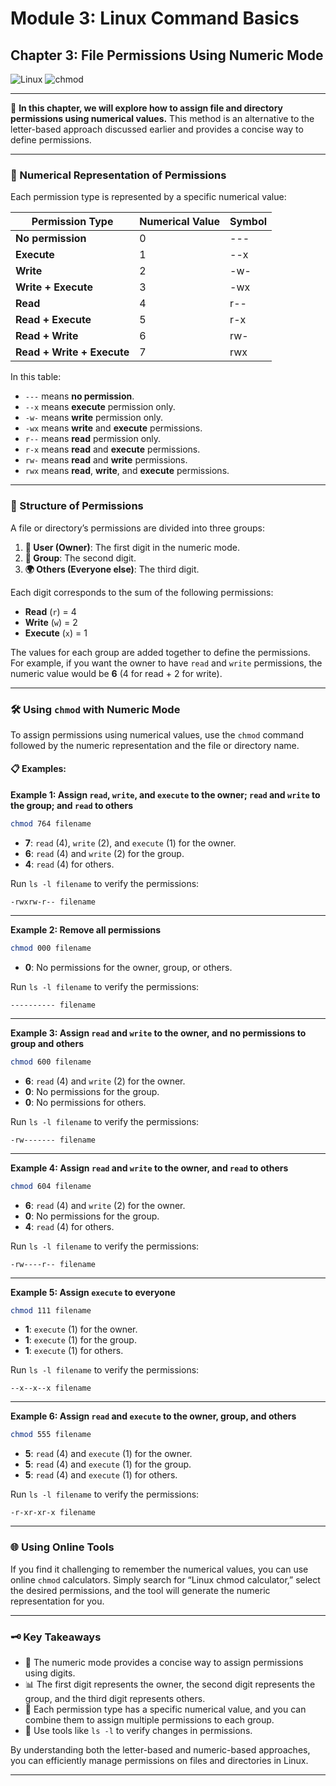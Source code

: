 # Module 3: Linux Command Basics

## Chapter 3: File Permissions Using Numeric Mode
![Linux](https://img.shields.io/badge/Linux-Fundamentals-green) 
![chmod](https://img.shields.io/badge/Command-chmod-orange)

---

📘 **In this chapter, we will explore how to assign file and directory permissions using numerical values.** This method is an alternative to the letter-based approach discussed earlier and provides a concise way to define permissions.

---

### 🔢 Numerical Representation of Permissions

Each permission type is represented by a specific numerical value:

| **Permission Type**           | **Numerical Value** | **Symbol** |
|-------------------------------|---------------------|------------|
| **No permission**              | 0                   | ---        |
| **Execute**                    | 1                   | --x        |
| **Write**                      | 2                   | -w-        |
| **Write + Execute**            | 3                   | -wx        |
| **Read**                       | 4                   | r--        |
| **Read + Execute**             | 5                   | r-x        |
| **Read + Write**               | 6                   | rw-        |
| **Read + Write + Execute**     | 7                   | rwx        |

In this table:
- `---` means **no permission**.
- `--x` means **execute** permission only.
- `-w-` means **write** permission only.
- `-wx` means **write** and **execute** permissions.
- `r--` means **read** permission only.
- `r-x` means **read** and **execute** permissions.
- `rw-` means **read** and **write** permissions.
- `rwx` means **read**, **write**, and **execute** permissions.

---

### 📂 Structure of Permissions

A file or directory’s permissions are divided into three groups:

1. **👤 User (Owner)**: The first digit in the numeric mode.
2. **👥 Group**: The second digit.
3. **🌍 Others (Everyone else)**: The third digit.

Each digit corresponds to the sum of the following permissions:

- **Read** (`r`) = 4
- **Write** (`w`) = 2
- **Execute** (`x`) = 1

The values for each group are added together to define the permissions. For example, if you want the owner to have `read` and `write` permissions, the numeric value would be **6** (4 for read + 2 for write).

---

### 🛠️ Using `chmod` with Numeric Mode

To assign permissions using numerical values, use the `chmod` command followed by the numeric representation and the file or directory name.

#### 📋 Examples:

**Example 1: Assign `read`, `write`, and `execute` to the owner; `read` and `write` to the group; and `read` to others**

```bash
chmod 764 filename
```

- **7**: `read` (4), `write` (2), and `execute` (1) for the owner.
- **6**: `read` (4) and `write` (2) for the group.
- **4**: `read` (4) for others.

Run `ls -l filename` to verify the permissions:

```
-rwxrw-r-- filename
```

---

**Example 2: Remove all permissions**

```bash
chmod 000 filename
```

- **0**: No permissions for the owner, group, or others.

Run `ls -l filename` to verify the permissions:

```
---------- filename
```

---

**Example 3: Assign `read` and `write` to the owner, and no permissions to group and others**

```bash
chmod 600 filename
```

- **6**: `read` (4) and `write` (2) for the owner.
- **0**: No permissions for the group.
- **0**: No permissions for others.

Run `ls -l filename` to verify the permissions:

```
-rw------- filename
```

---

**Example 4: Assign `read` and `write` to the owner, and `read` to others**

```bash
chmod 604 filename
```

- **6**: `read` (4) and `write` (2) for the owner.
- **0**: No permissions for the group.
- **4**: `read` (4) for others.

Run `ls -l filename` to verify the permissions:

```
-rw----r-- filename
```

---

**Example 5: Assign `execute` to everyone**

```bash
chmod 111 filename
```

- **1**: `execute` (1) for the owner.
- **1**: `execute` (1) for the group.
- **1**: `execute` (1) for others.

Run `ls -l filename` to verify the permissions:

```
--x--x--x filename
```

---

**Example 6: Assign `read` and `execute` to the owner, group, and others**

```bash
chmod 555 filename
```

- **5**: `read` (4) and `execute` (1) for the owner.
- **5**: `read` (4) and `execute` (1) for the group.
- **5**: `read` (4) and `execute` (1) for others.

Run `ls -l filename` to verify the permissions:

```
-r-xr-xr-x filename
```

---

### 🌐 Using Online Tools

If you find it challenging to remember the numerical values, you can use online `chmod` calculators. Simply search for “Linux chmod calculator,” select the desired permissions, and the tool will generate the numeric representation for you.

---

### 🗝️ Key Takeaways

- 🔢 The numeric mode provides a concise way to assign permissions using digits.
- 📊 The first digit represents the owner, the second digit represents the group, and the third digit represents others.
- 🎯 Each permission type has a specific numerical value, and you can combine them to assign multiple permissions to each group.
- 🧰 Use tools like `ls -l` to verify changes in permissions.

By understanding both the letter-based and numeric-based approaches, you can efficiently manage permissions on files and directories in Linux.

---
